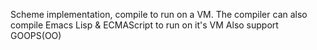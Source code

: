 Scheme implementation,  compile to run on a VM.
The compiler can also compile Emacs Lisp & ECMAScript to run on it's VM
Also support GOOPS(OO)